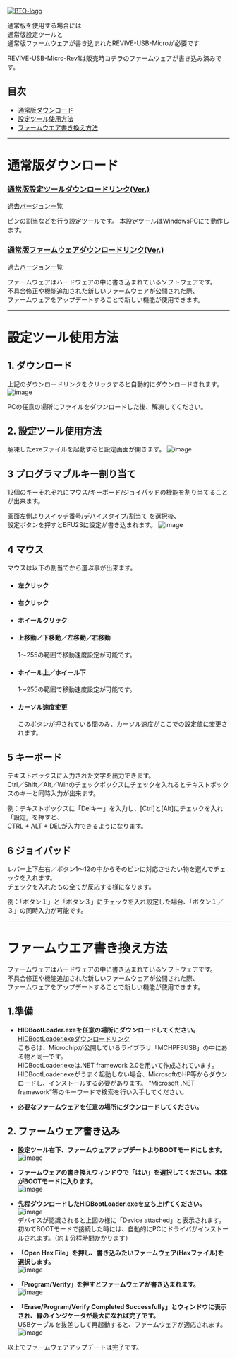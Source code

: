 [![BTO-logo](https://bit-trade-one.co.jp/wp/wp-content/uploads/2022/05/logo.png)](https://bit-trade-one.co.jp/)

通常版を使用する場合には  
通常版設定ツールと  
通常版ファームウェアが書き込まれたREVIVE-USB-Microが必要です  

REVIVE-USB-Micro-Rev1は販売時コチラのファームウェアが書き込み済みです。

## 目次
- [通常版ダウンロード](#通常版ダウンロード)  
- [設定ツール使用方法](#設定ツール使用方法)  
- [ファームウエア書き換え方法](#ファームウエア書き換え方法)  

---

# 通常版ダウンロード
### [通常版設定ツールダウンロードリンク(Ver.)]()
[過去バージョン一覧]()

ピンの割当などを行う設定ツールです。
本設定ツールはWindowsPCにて動作します。

### [通常版ファームウェアダウンロードリンク(Ver.)]()
[過去バージョン一覧]()  

ファームウェアはハードウェアの中に書き込まれているソフトウェアです。  
不具合修正や機能追加された新しいファームウェアが公開された際、   
ファームウェアをアップデートすることで新しい機能が使用できます。  

---


# 設定ツール使用方法
## 1. ダウンロード

上記のダウンロードリンクをクリックすると自動的にダウンロードされます。
![image]()

PCの任意の場所にファイルをダウンロードした後、解凍してください。

## 2. 設定ツール使用方法

解凍したexeファイルを起動すると設定画面が開きます。
![image]()

## 3 プログラマブルキー割り当て

12個のキーそれぞれにマウス/キーボード/ジョイパッドの機能を割り当てることが出来ます。

画面左側よりスイッチ番号/デバイスタイプ/割当て を選択後、  
設定ボタンを押すとBFU2Sに設定が書き込まれます。
![image]()


## 4 マウス

マウスは以下の割当てから選ぶ事が出来ます。


- ####  左クリック

- #### 右クリック  

- #### ホイールクリック

- #### 上移動／下移動／左移動／右移動 
   1～255の範囲で移動速度設定が可能です。

- #### ホイール上／ホイール下
   1～255の範囲で移動速度設定が可能です。  

- #### カーソル速度変更
   このボタンが押されている間のみ、カーソル速度がここでの設定値に変更されます。  

## 5 キーボード

テキストボックスに入力された文字を出力できます。  
Ctrl／Shift／Alt／Winのチェックボックスにチェックを入れるとテキストボックスのキーと同時入力が出来ます。 



例：テキストボックスに「Delキー」を入力し、[Ctrl]と[Alt]にチェックを入れ「設定」を押すと、  
CTRL + ALT + DELが入力できるようになります。

## 6 ジョイパッド

レバー上下左右／ボタン1～12の中からそのピンに対応させたい物を選んでチェックを入れます。  
チェックを入れたもの全てが反応する様になります。  


例：「ボタン１」と「ボタン３」にチェックを入れ設定した場合、「ボタン１／３」の同時入力が可能です。


---

# ファームウエア書き換え方法

ファームウェアはハードウェアの中に書き込まれているソフトウェアです。  
不具合修正や機能追加された新しいファームウェアが公開された際、  
ファームウェアをアップデートすることで新しい機能が使用できます。  

## 1.準備
- __HIDBootLoader.exeを任意の場所にダウンロードしてください。__  
 [HIDBootLoader.exeダウンロードリンク](https://github.com/bit-trade-one/ADRVMICR2-REVIVE-USB-Micro-Rev2/raw/master/Firmware/Tool/HIDBootLoader.exe)   
  こちらは、Microchipが公開しているライブラリ「MCHPFSUSB」の中にある物と同一です。  
  HIDBootLoader.exeは.NET framework 2.0を用いて作成されています。
  HIDBootLoader.exeがうまく起動しない場合、MicrosoftのHP等からダウンロードし、インストールする必要があります。
  “Microsoft .NET framework”等のキーワードで検索を行い入手してください。  

- __必要なファームウェアを任意の場所にダウンロードしてください。__  
  
## 2. ファームウェア書き込み
- __設定ツール右下、ファームウェアアップデートよりBOOTモードにします。__  
![image]()  

- __ファームウェアの書き換えウィンドウで「はい」を選択してください。本体がBOOTモードに入ります。__    
![image]()  

- __先程ダウンロードしたHIDBootLoader.exeを立ち上げてください。__    
![image](https://user-images.githubusercontent.com/85532743/170158526-76b20a94-d8ee-4429-b6af-8e27f3d92fe6.png)  
デバイスが認識されると上図の様に「Device attached」と表示されます。  
初めてBOOTモードで接続した時には、自動的にPCにドライバがインストールされます。（約１分程時間かかります） 
   
 
- __「Open Hex File」を押し、書き込みたいファームウェア(Hexファイル)を選択します。__  
![image](https://user-images.githubusercontent.com/85532743/169975424-6d0913f8-7b8a-43fa-84dc-eec7b0a77bd0.png)  

- __「Program/Verify」を押すとファームウェアが書き込まれます。__  
![image](https://user-images.githubusercontent.com/85532743/169975956-b5d252c5-158b-45fe-b4ad-20486a0c2c2f.png)  

- __「Erase/Program/Verify Completed Successfully」とウィンドウに表示され、緑のインジケータが最大になれば完了です。__    
USBケーブルを抜差しして再起動すると、ファームウェアが適応されます。
![image](https://user-images.githubusercontent.com/85532743/169977504-b4b4a0e0-5e7d-43fa-a13c-f173bf783330.png)

以上でファームウェアアップデートは完了です。
